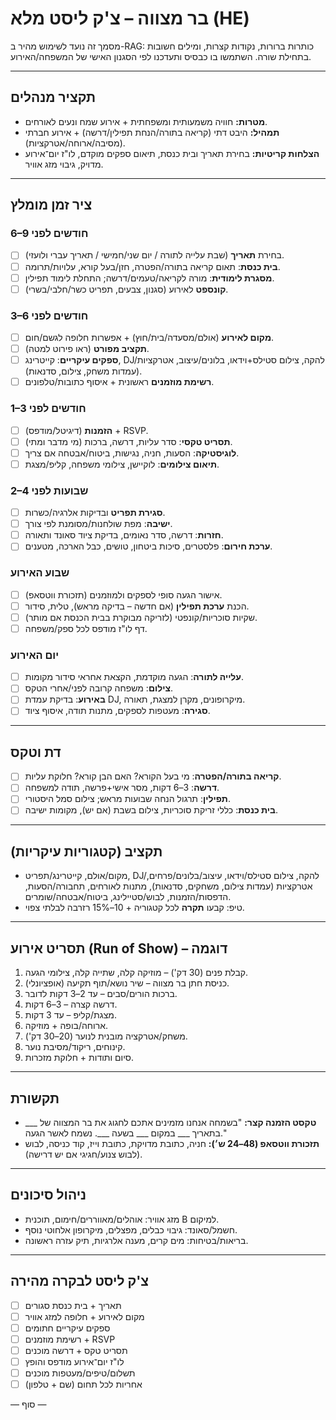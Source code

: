 # בר מצווה – צ'ק ליסט מלא (HE)

מסמך זה נועד לשימוש מהיר ב-RAG: כותרות ברורות, נקודות קצרות, ומילים חשובות בתחילת שורה.
השתמשו בו כבסיס ותעדכנו לפי הסגנון האישי של המשפחה/האירוע.

---

## תקציר מנהלים
- **מטרות:** חוויה משמעותית ומשפחתית + אירוע שמח ונעים לאורחים.
- **תמהיל:** היבט דתי (קריאה בתורה/הנחת תפילין/דרשה) + אירוע חברתי (מסיבה/ארוחה/אטרקציות).
- **הצלחות קריטיות:** בחירת תאריך ובית כנסת, תיאום ספקים מוקדם, לו"ז יום־אירוע מדויק, גיבוי מזג אוויר.

---

## ציר זמן מומלץ
### 6–9 חודשים לפני
- [ ] בחירת **תאריך** (שבת עלייה לתורה / יום שני/חמישי / תאריך עברי ולועזי).
- [ ] **בית כנסת**: תאום קריאה בתורה/הפטרה, חזן/בעל קורא, עלויות/תרומה.
- [ ] **מסגרת לימודית**: מורה לקריאה/טעמים/דרשה; התחלת לימוד תפילין.
- [ ] **קונספט** לאירוע (סגנון, צבעים, תפריט כשר/חלבי/בשרי).

### 3–6 חודשים לפני
- [ ] **מקום לאירוע** (אולם/מסעדה/בית/חוץ) + אפשרות חלופה לגשם/חום.
- [ ] **תקציב מפורט** (ראו פירוט למטה).
- [ ] **ספקים עיקריים**: קייטרינג, DJ/להקה, צילום סטילס+וידאו, בלונים/עיצוב, אטרקציות (עמדות משחק, צילום, סדנאות).
- [ ] **רשימת מוזמנים** ראשונית + איסוף כתובות/טלפונים.

### 1–3 חודשים לפני
- [ ] **הזמנות** (דיגיטל/מודפס) + RSVP.
- [ ] **תסריט טקסי**: סדר עליות, דרשה, ברכות (מי מדבר ומתי).
- [ ] **לוגיסטיקה**: הסעות, חניה, נגישות, ביטוח/אבטחה אם צריך.
- [ ] **תיאום צילומים**: לוקיישן, צילומי משפחה, קליפ/מצגת.

### 2–4 שבועות לפני
- [ ] **סגירת תפריט** ובדיקות אלרגיה/כשרות.
- [ ] **ישיבה**: מפת שולחנות/מסומנת לפי צורך.
- [ ] **חזרות**: דרשה, סדר נאומים, בדיקת ציוד סאונד ותאורה.
- [ ] **ערכת חירום**: פלסטרים, סיכות ביטחון, טושים, כבל הארכה, מטענים.

### שבוע האירוע
- [ ] אישור הגעה סופי לספקים ולמוזמנים (תזכורת ווטסאפ).
- [ ] הכנת **ערכת תפילין** (אם חדשה – בדיקה מראש), טלית, סידור.
- [ ] שקיות סוכריות/קונפטי (לזריקה מבוקרת בבית הכנסת אם מותר).
- [ ] דף לו"ז מודפס לכל ספק/משפחה.

### יום האירוע
- [ ] **עלייה לתורה**: הגעה מוקדמת, הקצאת אחראי סידור מקומות.
- [ ] **צילום**: משפחה קרובה לפני/אחרי הטקס.
- [ ] **באירוע**: בדיקת עמדת DJ, מיקרופונים, מקרן למצגת, תאורה.
- [ ] **סגירה**: מעטפות לספקים, מתנות תודה, איסוף ציוד.

---

## דת וטקס
- [ ] **קריאה בתורה/הפטרה**: מי בעל הקורא? האם הבן קורא? חלוקת עליות.
- [ ] **דרשה**: 3–6 דקות, מסר אישי+פרשה, תודה למשפחה.
- [ ] **תפילין**: תרגול הנחה שבועות מראש; צילום סמל היסטורי.
- [ ] **בית כנסת**: כללי זריקת סוכריות, צילום בשבת (אם יש), מקומות ישיבה.

---

## תקציב (קטגוריות עיקריות)
- מקום/אולם, קייטרינג/תפריט, DJ/להקה, צילום סטילס/וידאו, עיצוב/בלונים/פרחים,
  אטרקציות (עמדות צילום, משחקים, סדנאות), מתנות לאורחים, תחבורה/הסעות,
  הדפסות/הזמנות, לבוש/סטיילינג, ביטוח/אבטחה/שומרים.
- טיפ: קבעו **תקרה** לכל קטגוריה + 10–15% רזרבה לבלתי צפוי.

---

## תסריט אירוע (Run of Show) – דוגמה
1. קבלת פנים (30 דק') – מוזיקה קלה, שתייה קלה, צילומי הגעה.
2. כניסת חתן בר מצווה – שיר נושא/תוף תקיעה (אופציונלי).
3. ברכות הורים/סבים – עד 2–3 דקות לדובר.
4. דרשה קצרה – 3–6 דקות.
5. מצגת/קליפ – עד 3 דקות.
6. ארוחה/בופה + מוזיקה.
7. משחק/אטרקציה מובנית לנוער (20–30 דק').
8. קינוחים, ריקוד/מסיבת נוער.
9. סיום ותודות + חלוקת מזכרות.

---

## תקשורת
- **טקסט הזמנה קצר:** "בשמחה אנחנו מזמינים אתכם לחגוג את בר המצווה של ___ בתאריך ___ במקום ___ בשעה ___. נשמח לאשר הגעה."
- **תזכורת ווטסאפ (48–24 ש׳):** חניה, כתובת מדויקת, כתובת וייז, קוד כניסה, לבוש (לבוש צנוע/חגיגי אם יש דרישה).

---

## ניהול סיכונים
- מזג אוויר: אוהלים/מאווררים/חימום, תוכנית B למיקום.
- חשמל/סאונד: גיבוי כבלים, מפצלים, מיקרופון אלחוטי נוסף.
- בריאות/בטיחות: מים קרים, מענה אלרגיות, תיק עזרה ראשונה.

---

## צ'ק ליסט לבקרה מהירה
- [ ] תאריך + בית כנסת סגורים
- [ ] מקום לאירוע + חלופה למזג אוויר
- [ ] ספקים עיקריים חתומים
- [ ] רשימת מוזמנים + RSVP
- [ ] תסריט טקס + דרשה מוכנים
- [ ] לו"ז יום־אירוע מודפס והופץ
- [ ] תשלום/טיפים/מעטפות מוכנים
- [ ] אחריות לכל תחום (שם + טלפון)

— סוף —
